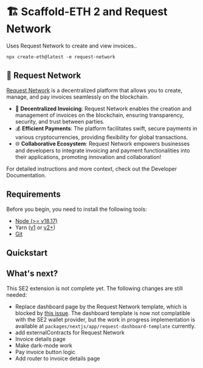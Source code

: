 # 🏗 Scaffold-ETH 2 and Request Network

Uses Request Network to create and view invoices..

```shell
npx create-eth@latest -e request-network
```

## 💸 Request Network

[Request Network](https://request.network/) is a decentralized platform that allows you to create, manage, and pay invoices seamlessly on the blockchain.

- 🧾 **Decentralized Invoicing**: Request Network enables the creation and management of invoices on the blockchain, ensuring transparency, security, and trust between parties.
- 💰 **Efficient Payments**: The platform facilitates swift, secure payments in various cryptocurrencies, providing flexibility for global transactions.
- 🌐 **Collaborative Ecosystem**: Request Network empowers businesses and developers to integrate invoicing and payment functionalities into their applications, promoting innovation and collaboration!

For detailed instructions and more context, check out the Developer Documentation.

## Requirements

Before you begin, you need to install the following tools:

- [Node (>= v18.17)](https://nodejs.org/en/download/)
- Yarn ([v1](https://classic.yarnpkg.com/en/docs/install/) or [v2+](https://yarnpkg.com/getting-started/install))
- [Git](https://git-scm.com/downloads)

## Quickstart



## What's next?

This SE2 extension is not complete yet. The following changes are still needed:

- Replace dashboard page by the Request Network template, which is blocked by [this issue](https://github.com/RequestNetwork/web-components/issues/31). The dashboard template is now not complatible with the SE2 wallet provider, but the work in progress implementation is available at `packages/nextjs/app/request-dashboard-template` currently.
- add externalContracts for Request Network
- Invoice details page
- Make dark-mode work 
- Pay invoice button logic
- Add router to invoice details page